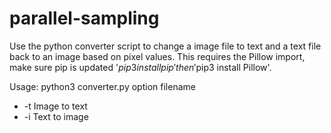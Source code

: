 # parallel-sampling

Use the python converter script to change a image file to text and a text file back to an image based on pixel values. This requires the Pillow import, make sure pip is updated
'$pip3 install pip' then '$pip3 install Pillow'.

Usage: python3 converter.py option filename
  * -t Image to text
  * -i Text to image
